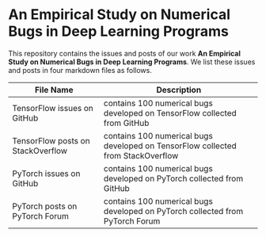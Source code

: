 # An Empirical Study on Numerical Bugs in Deep Learning Programs
This repository contains the issues and posts of our work **An Empirical Study on Numerical Bugs in Deep Learning Programs**.
We list these issues and posts in four markdown files as follows.

| File Name                         | Description                                                  |
| --------------------------------- | ------------------------------------------------------------ |
| TensorFlow issues on GitHub       | contains 100 numerical bugs developed on TensorFlow collected from GitHub |
| TensorFlow posts on StackOverflow | contains 100 numerical bugs developed on TensorFlow collected from  StackOverflow |
| PyTorch issues on GitHub          | contains 100 numerical bugs developed on PyTorch collected from GitHub |
| PyTorch posts on PyTorch Forum    | contains 100 numerical bugs developed on PyTorch collected from PyTorch  Forum |
